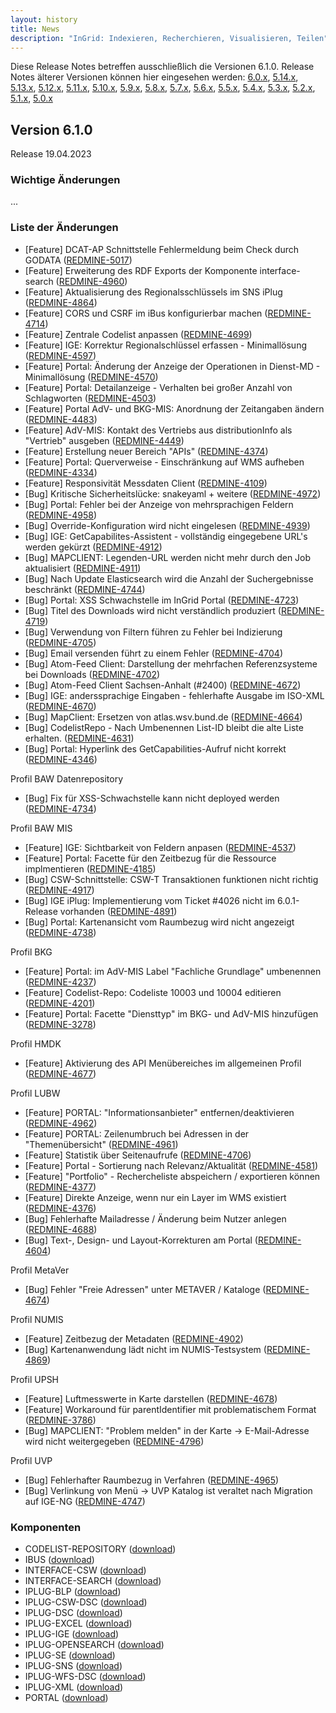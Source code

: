 ```yaml
---
layout: history
title: News
description: "InGrid: Indexieren, Recherchieren, Visualisieren, Teilen"
---
```


Diese Release Notes betreffen ausschließlich die Versionen 6.1.0. Release Notes älterer Versionen können hier eingesehen werden:
[6.0.x](/6.0.0/about/history.html), [5.14.x](/5.14.0/about/history.html), [5.13.x](/5.13.0/about/history.html), [5.12.x](/5.12.0/about/history.html), [5.11.x](/5.11.0/about/history.html), [5.10.x](/5.10.0/about/history.html), [5.9.x](/5.9.0/about/history.html), [5.8.x](/5.8.0/about/history.html), [5.7.x](/5.7.0/about/history.html), [5.6.x](/5.6.0/about/history.html), [5.5.x](/5.5.0/about/history.html), [5.4.x](/5.4.0/about/history.html), [5.3.x](/5.3.0/about/history.html), [5.2.x](/5.2.0/about/history.html), [5.1.x](/5.1.0/about/history.html), [5.0.x](/5.0.0/about/history.html)



## Version 6.1.0

Release 19.04.2023

### Wichtige Änderungen

...

### Liste der Änderungen

- [Feature] DCAT-AP Schnittstelle Fehlermeldung beim Check durch GODATA ([REDMINE-5017](https://redmine.informationgrid.eu/issues/5017))
- [Feature] Erweiterung des RDF Exports der Komponente interface-search  ([REDMINE-4960](https://redmine.informationgrid.eu/issues/4960))
- [Feature] Aktualisierung des Regionalsschlüssels im SNS iPlug ([REDMINE-4864](https://redmine.informationgrid.eu/issues/4864))
- [Feature] CORS und CSRF im iBus konfigurierbar machen ([REDMINE-4714](https://redmine.informationgrid.eu/issues/4714))
- [Feature] Zentrale Codelist anpassen ([REDMINE-4699](https://redmine.informationgrid.eu/issues/4699))
- [Feature] IGE: Korrektur Regionalschlüssel erfassen - Minimallösung ([REDMINE-4597](https://redmine.informationgrid.eu/issues/4597))
- [Feature] Portal: Änderung der Anzeige der Operationen in Dienst-MD - Minimallösung ([REDMINE-4570](https://redmine.informationgrid.eu/issues/4570))
- [Feature] Portal: Detailanzeige - Verhalten bei großer Anzahl von Schlagworten ([REDMINE-4503](https://redmine.informationgrid.eu/issues/4503))
- [Feature] Portal AdV- und BKG-MIS: Anordnung der Zeitangaben ändern ([REDMINE-4483](https://redmine.informationgrid.eu/issues/4483))
- [Feature] AdV-MIS: Kontakt des Vertriebs aus distributionInfo als "Vertrieb" ausgeben ([REDMINE-4449](https://redmine.informationgrid.eu/issues/4449))
- [Feature] Erstellung neuer Bereich "APIs" ([REDMINE-4374](https://redmine.informationgrid.eu/issues/4374))
- [Feature] Portal: Querverweise - Einschränkung auf WMS aufheben ([REDMINE-4334](https://redmine.informationgrid.eu/issues/4334))
- [Feature] Responsivität Messdaten Client ([REDMINE-4109](https://redmine.informationgrid.eu/issues/4109))
- [Bug] Kritische Sicherheitslücke: snakeyaml + weitere ([REDMINE-4972](https://redmine.informationgrid.eu/issues/4972))
- [Bug] Portal: Fehler bei der Anzeige von mehrsprachigen Feldern ([REDMINE-4958](https://redmine.informationgrid.eu/issues/4958))
- [Bug] Override-Konfiguration wird nicht eingelesen ([REDMINE-4939](https://redmine.informationgrid.eu/issues/4939))
- [Bug] IGE: GetCapabilites-Assistent - vollständig eingegebene URL's werden gekürzt ([REDMINE-4912](https://redmine.informationgrid.eu/issues/4912))
- [Bug] MAPCLIENT: Legenden-URL werden nicht mehr durch den Job aktualisiert ([REDMINE-4911](https://redmine.informationgrid.eu/issues/4911))
- [Bug] Nach Update Elasticsearch wird die Anzahl der Suchergebnisse beschränkt ([REDMINE-4744](https://redmine.informationgrid.eu/issues/4744))
- [Bug] Portal: XSS Schwachstelle im InGrid Portal ([REDMINE-4723](https://redmine.informationgrid.eu/issues/4723))
- [Bug] Titel des Downloads wird nicht verständlich produziert ([REDMINE-4719](https://redmine.informationgrid.eu/issues/4719))
- [Bug] Verwendung von Filtern führen zu Fehler bei Indizierung ([REDMINE-4705](https://redmine.informationgrid.eu/issues/4705))
- [Bug] Email versenden führt zu einem Fehler ([REDMINE-4704](https://redmine.informationgrid.eu/issues/4704))
- [Bug] Atom-Feed Client: Darstellung der mehrfachen Referenzsysteme bei Downloads ([REDMINE-4702](https://redmine.informationgrid.eu/issues/4702))
- [Bug] Atom-Feed Client Sachsen-Anhalt (#2400) ([REDMINE-4672](https://redmine.informationgrid.eu/issues/4672))
- [Bug] IGE: anderssprachige Eingaben - fehlerhafte Ausgabe im ISO-XML ([REDMINE-4670](https://redmine.informationgrid.eu/issues/4670))
- [Bug] MapClient: Ersetzen von atlas.wsv.bund.de ([REDMINE-4664](https://redmine.informationgrid.eu/issues/4664))
- [Bug] CodelistRepo - Nach Umbenennen List-ID bleibt die alte Liste erhalten. ([REDMINE-4631](https://redmine.informationgrid.eu/issues/4631))
- [Bug] Portal: Hyperlink des GetCapabilities-Aufruf nicht korrekt ([REDMINE-4346](https://redmine.informationgrid.eu/issues/4346))

Profil BAW Datenrepository

- [Bug] Fix für XSS-Schwachstelle kann nicht deployed werden ([REDMINE-4734](https://redmine.informationgrid.eu/issues/4734))

Profil BAW MIS

- [Feature] IGE: Sichtbarkeit von Feldern anpasen ([REDMINE-4537](https://redmine.informationgrid.eu/issues/4537))
- [Feature] Portal: Facette für den Zeitbezug für die Ressource implmentieren ([REDMINE-4185](https://redmine.informationgrid.eu/issues/4185))
- [Bug] CSW-Schnittstelle: CSW-T Transaktionen funktionen nicht richtig ([REDMINE-4917](https://redmine.informationgrid.eu/issues/4917))
- [Bug] IGE iPlug: Implementierung vom Ticket #4026 nicht im 6.0.1-Release vorhanden ([REDMINE-4891](https://redmine.informationgrid.eu/issues/4891))
- [Bug] Portal: Kartenansicht vom Raumbezug wird nicht angezeigt ([REDMINE-4738](https://redmine.informationgrid.eu/issues/4738))

Profil BKG

- [Feature] Portal: im AdV-MIS Label "Fachliche Grundlage" umbenennen ([REDMINE-4237](https://redmine.informationgrid.eu/issues/4237))
- [Feature] Codelist-Repo: Codeliste 10003 und 10004 editieren ([REDMINE-4201](https://redmine.informationgrid.eu/issues/4201))
- [Feature] Portal: Facette "Diensttyp" im BKG- und AdV-MIS hinzufügen ([REDMINE-3278](https://redmine.informationgrid.eu/issues/3278))

Profil HMDK

- [Feature] Aktivierung des API Menübereiches im allgemeinen Profil ([REDMINE-4677](https://redmine.informationgrid.eu/issues/4677))

Profil LUBW

- [Feature] PORTAL: "Informationsanbieter" entfernen/deaktivieren ([REDMINE-4962](https://redmine.informationgrid.eu/issues/4962))
- [Feature] PORTAL: Zeilenumbruch bei Adressen in der "Themenübersicht" ([REDMINE-4961](https://redmine.informationgrid.eu/issues/4961))
- [Feature] Statistik über Seitenaufrufe ([REDMINE-4706](https://redmine.informationgrid.eu/issues/4706))
- [Feature] Portal - Sortierung nach Relevanz/Aktualität ([REDMINE-4581](https://redmine.informationgrid.eu/issues/4581))
- [Feature] "Portfolio" - Rechercheliste abspeichern / exportieren können ([REDMINE-4377](https://redmine.informationgrid.eu/issues/4377))
- [Feature] Direkte Anzeige, wenn nur ein Layer im WMS existiert ([REDMINE-4376](https://redmine.informationgrid.eu/issues/4376))
- [Bug] Fehlerhafte Mailadresse / Änderung beim Nutzer anlegen ([REDMINE-4688](https://redmine.informationgrid.eu/issues/4688))
- [Bug] Text-, Design- und Layout-Korrekturen am Portal ([REDMINE-4604](https://redmine.informationgrid.eu/issues/4604))

Profil MetaVer

- [Bug] Fehler "Freie Adressen" unter METAVER / Kataloge ([REDMINE-4674](https://redmine.informationgrid.eu/issues/4674))

Profil NUMIS

- [Feature] Zeitbezug der Metadaten ([REDMINE-4902](https://redmine.informationgrid.eu/issues/4902))
- [Bug] Kartenanwendung lädt nicht im NUMIS-Testsystem ([REDMINE-4869](https://redmine.informationgrid.eu/issues/4869))

Profil UPSH

- [Feature] Luftmesswerte in Karte darstellen ([REDMINE-4678](https://redmine.informationgrid.eu/issues/4678))
- [Feature] Workaround für parentIdentifier mit problematischem Format ([REDMINE-3786](https://redmine.informationgrid.eu/issues/3786))
- [Bug] MAPCLIENT: "Problem melden" in der Karte -> E-Mail-Adresse wird nicht weitergegeben ([REDMINE-4796](https://redmine.informationgrid.eu/issues/4796))

Profil UVP

- [Bug] Fehlerhafter Raumbezug in Verfahren ([REDMINE-4965](https://redmine.informationgrid.eu/issues/4965))
- [Bug] Verlinkung von Menü -> UVP Katalog ist veraltet nach Migration auf IGE-NG ([REDMINE-4747](https://redmine.informationgrid.eu/issues/4747))

### Komponenten

- CODELIST-REPOSITORY ([download](https://distributions.informationgrid.eu/ingrid-codelist-repository/6.1.0/))
- IBUS ([download](https://distributions.informationgrid.eu/ingrid-ibus/6.1.0/))
- INTERFACE-CSW ([download](https://distributions.informationgrid.eu/ingrid-interface-csw/6.1.0/))
- INTERFACE-SEARCH ([download](https://distributions.informationgrid.eu/ingrid-interface-search/6.1.0/))
- IPLUG-BLP ([download](https://distributions.informationgrid.eu/ingrid-iplug-blp/6.1.0/))
- IPLUG-CSW-DSC ([download](https://distributions.informationgrid.eu/ingrid-iplug-csw-dsc/6.1.0/))
- IPLUG-DSC ([download](https://distributions.informationgrid.eu/ingrid-iplug-dsc/6.1.0/))
- IPLUG-EXCEL ([download](https://distributions.informationgrid.eu/ingrid-iplug-excel/6.1.0/))
- IPLUG-IGE ([download](https://distributions.informationgrid.eu/ingrid-iplug-ige/6.1.0/))
- IPLUG-OPENSEARCH ([download](https://distributions.informationgrid.eu/ingrid-iplug-opensearch/6.1.0/))
- IPLUG-SE ([download](https://distributions.informationgrid.eu/ingrid-iplug-se/6.1.0/))
- IPLUG-SNS ([download](https://distributions.informationgrid.eu/ingrid-iplug-sns/6.1.0/))
- IPLUG-WFS-DSC ([download](https://distributions.informationgrid.eu/ingrid-iplug-wfs-dsc/6.1.0/))
- IPLUG-XML ([download](https://distributions.informationgrid.eu/ingrid-iplug-xml/6.1.0/))
- PORTAL ([download](https://distributions.informationgrid.eu/ingrid-portal/6.1.0/))
